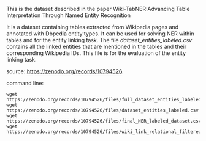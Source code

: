 This is the dataset described in the paper Wiki-TabNER:Advancing Table Interpretation Through Named Entity Recognition

It Is a dataset containing tables extracted from Wikipedia pages and annotated with Dbpedia entity types. It can be used for solving NER within tables and for the entity linking task. The file _dataset_entities_labeled.csv_ contains all the linked entities that are mentioned in the tables and their corresponding Wikipedia IDs. This file is for the evaluation of the entity linking task.

source: https://zenodo.org/records/10794526


command line:
```
wget https://zenodo.org/records/10794526/files/full_dataset_entities_labeled_dbp_yago_DBP.csv
wget https://zenodo.org/records/10794526/files/dataset_entities_labeled.csv
wget https://zenodo.org/records/10794526/files/final_NER_labeled_dataset.csv
wget https://zenodo.org/records/10794526/files/wiki_link_relational_filtered_from_illegals.json
```
